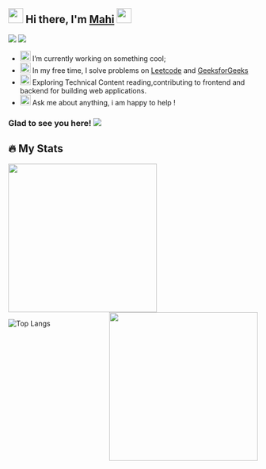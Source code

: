 ## <img src="https://github.com/Mahikolhe23/Mahikolhe23/blob/main/Assets/emoji.gif" width="30" height="30" /> Hi there, I'm [Mahi](https://github.com/Mahikolhe23) <img src="https://github.com/Mahikolhe23/Mahikolhe23/blob/main/Assets/waving%20hand.gif" width="30" height="30"/> 
[<img src="https://img.shields.io/badge/LinkedIn-0077B5?style=for-the-badge&logo=linkedin&logoColor=white"/>](https://www.linkedin.com/in/mahendra-kolhe-39b3b2113/)
[<img src="https://img.shields.io/badge/Twitter-1DA1F2?style=for-the-badge&logo=twitter&logoColor=white"/>](https://twitter.com/mahikolhe)

- <img src="https://github.com/Mahikolhe23/Mahikolhe23/blob/main/Assets/developer.gif" width="21" height="21"/>  I’m currently working on something cool;
- <img src="https://github.com/Mahikolhe23/Mahikolhe23/blob/main/Assets/lightning.gif" width="21" height="21"/> In my free time, I solve problems on 
 [Leetcode](https://leetcode.com/Mahikolhe/) and [GeeksforGeeks](https://auth.geeksforgeeks.org/user/mkolhe23/)
- <img src="https://github.com/Mahikolhe23/Mahikolhe23/blob/main/Assets/laptop.gif" width="21" height="21"/> Exploring Technical Content reading,contributing to frontend and backend for building web applications.
- <img src="https://github.com/Mahikolhe23/Mahikolhe23/blob/main/Assets/message.gif" width="21" height="21"/> Ask me about anything, i am happy to help !

### Glad to see you here! ![](https://visitor-badge.laobi.icu/badge?page_id=Mahikolhe23.Mahikolhe23)

## :fire: My Stats
<p>
<img height="300" width="300" src="https://github-readme-stats.vercel.app/api?username=Mahikolhe23&show_icons=true&hide_border=true&&count_private=true&include_all_commits=true"/>
<img src="https://github.com/Gapur/Gapur/blob/main/assets/coding.gif?raw=true" style="float:right" width="300" height="300";/> 
</p>

![Top Langs](https://github-readme-stats.vercel.app/api/top-langs/?username=Mahikolhe23&theme=tokyonight)

                                                                                                                          
                                                                                                                          






